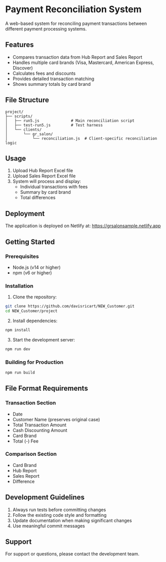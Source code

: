 # Payment Reconciliation System

A web-based system for reconciling payment transactions between different payment processing systems.

## Features

- Compares transaction data from Hub Report and Sales Report
- Handles multiple card brands (Visa, Mastercard, American Express, Discover)
- Calculates fees and discounts
- Provides detailed transaction matching
- Shows summary totals by card brand

## File Structure

```
project/
├── scripts/
│   ├── run5.js              # Main reconciliation script
│   ├── test-run5.js         # Test harness
│   └── clients/
│       └── gr_salon/
│           └── reconciliation.js  # Client-specific reconciliation logic
```

## Usage

1. Upload Hub Report Excel file
2. Upload Sales Report Excel file
3. System will process and display:
   - Individual transactions with fees
   - Summary by card brand
   - Total differences

## Deployment

The application is deployed on Netlify at: https://grsalonsample.netlify.app

## Getting Started

### Prerequisites

- Node.js (v14 or higher)
- npm (v6 or higher)

### Installation

1. Clone the repository:
```bash
git clone https://github.com/davisricart/NEW_Customer.git
cd NEW_Customer/project
```

2. Install dependencies:
```bash
npm install
```

3. Start the development server:
```bash
npm run dev
```

### Building for Production

```bash
npm run build
```

## File Format Requirements

### Transaction Section
- Date
- Customer Name (preserves original case)
- Total Transaction Amount
- Cash Discounting Amount
- Card Brand
- Total (-) Fee

### Comparison Section
- Card Brand
- Hub Report
- Sales Report
- Difference

## Development Guidelines

1. Always run tests before committing changes
2. Follow the existing code style and formatting
3. Update documentation when making significant changes
4. Use meaningful commit messages

## Support

For support or questions, please contact the development team. 